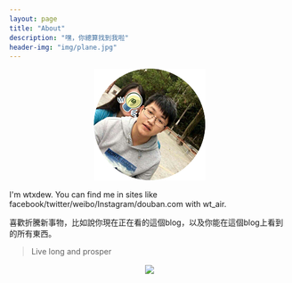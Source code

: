 ```yaml
---
layout: page
title: "About"
description: "嘿，你總算找到我啦"
header-img: "img/plane.jpg"
---
```


<center>
    <p><img src="https://raw.githubusercontent.com/wtxdew/wtxdew.github.io/master/img/face.jpg"></p>
</center>

I'm wtxdew. You can find me in sites like facebook/twitter/weibo/Instagram/douban.com with wt_air.

喜歡折騰新事物，比如說你現在正在看的這個blog，以及你能在這個blog上看到的所有東西。

> Live long and prosper

<center>
    <p><img src="http://dreamofbook.qiniudn.com/hacker.png" align="center"></p>
</center>
